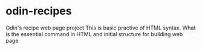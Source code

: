 # odin-recipes
Odin's recipe web page project
This is basic practive of HTML syntax. What is the essential command in HTML and initial structure for building web page
